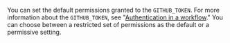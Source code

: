 You can set the default permissions granted to the `GITHUB_TOKEN`. For more information about the `GITHUB_TOKEN`, see "[Authentication in a workflow](/actions/reference/authentication-in-a-workflow)." You can choose between a restricted set of permissions as the default or a permissive setting. 
